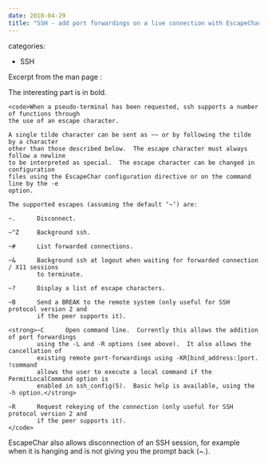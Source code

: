 ```yaml
---
date: 2010-04-29
title: "SSH - add port forwardings on a live connection with EscapeChar"
---
```








categories:
- SSH


Excerpt from the man page :

The interesting part is in bold.


    
    <code>When a pseudo-terminal has been requested, ssh supports a number of functions through
    the use of an escape character.
    
    A single tilde character can be sent as ~~ or by following the tilde by a character
    other than those described below.  The escape character must always follow a newline
    to be interpreted as special.  The escape character can be changed in configuration
    files using the EscapeChar configuration directive or on the command line by the -e
    option.
    
    The supported escapes (assuming the default ‘~’) are:
    
    ~.      Disconnect.
    
    ~^Z     Background ssh.
    
    ~#      List forwarded connections.
    
    ~&      Background ssh at logout when waiting for forwarded connection / X11 sessions
            to terminate.
    
    ~?      Display a list of escape characters.
    
    ~B      Send a BREAK to the remote system (only useful for SSH protocol version 2 and
            if the peer supports it).
    
    <strong>~C      Open command line.  Currently this allows the addition of port forwardings
            using the -L and -R options (see above).  It also allows the cancellation of
            existing remote port-forwardings using -KR[bind_address:]port.  !command
            allows the user to execute a local command if the PermitLocalCommand option is
            enabled in ssh_config(5).  Basic help is available, using the -h option.</strong>
    
    ~R      Request rekeying of the connection (only useful for SSH protocol version 2 and
            if the peer supports it).
    </code>



EscapeChar also allows disconnection of an SSH session, for example when it is hanging and is not giving you the prompt back (~.).
